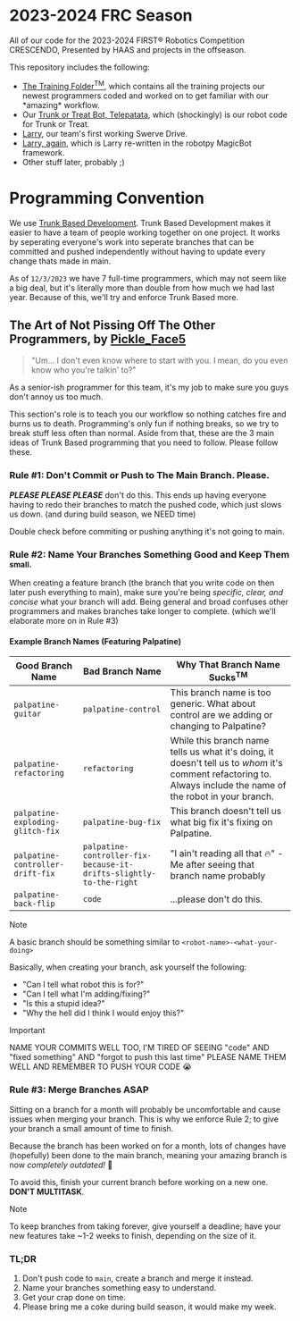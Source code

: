 # 2023-2024 FRC Season
All of our code for the 2023-2024 FIRST® Robotics Competition CRESCENDO, Presented by HAAS and projects in the offseason.

This repository includes the following:
+ [The Training Folder<sup>TM</sup>](Training), which contains all the training projects our newest programmers coded and worked on to get familiar with our \*amazing\* workflow.
+ Our [Trunk or Treat Bot, Telepatata](TrunkOrTreatRobot), which (shockingly) is our robot code for Trunk or Treat.
+ [Larry](Larry), our team's first working Swerve Drive.
+ [Larry, again](Larry_MagicBot), which is Larry re-written in the robotpy MagicBot framework.
+ Other stuff later, probably ;)

# Programming Convention
We use [Trunk Based Development](https://trunkbaseddevelopment.com/).
Trunk Based Development makes it easier to have a team of people working together on one project. It works by seperating everyone's work into seperate branches that can be committed and pushed independently without having to update every change thats made in main.

As of `12/3/2023` we have 7 full-time programmers, which may not seem like a big deal, but it's literally more than double from how much we had last year. Because of this, we'll try and enforce Trunk Based more.

## The Art of Not Pissing Off The Other Programmers, by [Pickle_Face5](https://github.com/PickleFace5)
> "Um... I don't even know where to start with you. I mean, do you even know who you're talkin' to?"

As a senior-ish programmer for this team, it's my job to make sure you guys don't annoy us too much.

This section's role is to teach you our workflow so nothing catches fire and burns us to death. Programming's only fun if nothing breaks, so we try to break stuff less often than normal. Aside from that, these are the 3 main ideas of Trunk Based programming that you need to follow. Please follow these.

### Rule #1: Don't Commit or Push to The Main Branch. Please.
***PLEASE PLEASE PLEASE*** don't do this. This ends up having everyone having to redo their branches to match the pushed code, which just slows us down. (and during build season, we NEED time)

Double check before commiting or pushing anything it's not going to main.

### Rule #2: Name Your Branches Something Good and Keep Them <sub>small.</sub>
When creating a feature branch (the branch that you write code on then later push everything to main), make sure you're being *specific, clear, and concise* what your branch will add. Being general and broad confuses other programmers and makes branches take longer to complete. (which we'll elaborate more on in Rule #3)

#### Example Branch Names (Featuring Palpatine)
| Good Branch Name | Bad Branch Name | Why That Branch Name Sucks<sup>TM</sup>
|------------------|------------------|---------------------------------------|
| `palpatine-guitar` | `palpatine-control` | This branch name is too generic. What about control are we adding or changing to Palpatine? |
| `palpatine-refactoring` | `refactoring` | While this branch name tells us what it's doing, it doesn't tell us to *whom* it's comment refactoring to. Always include the name of the robot in your branch. |
| `palpatine-exploding-glitch-fix` | `palpatine-bug-fix` | This branch doesn't tell us what big fix it's fixing on Palpatine. |
| `palpatine-controller-drift-fix` | `palpatine-controller-fix-because-it-drifts-slightly-to-the-right` | "I ain't reading all that 🔥" - Me after seeing that branch name probably |
| `palpatine-back-flip` | `code` | ...please don't do this. |

> [!NOTE]
> A basic branch should be something similar to `<robot-name>-<what-your-doing>`

Basically, when creating your branch, ask yourself the following:
+ "Can I tell what robot this is for?"
+ "Can I tell what I'm adding/fixing?"
+ "Is this a stupid idea?"
+ "Why the hell did I think I would enjoy this?"

> [!IMPORTANT]
> NAME YOUR COMMITS WELL TOO, I'M TIRED OF SEEING "code" AND "fixed something" AND "forgot to push this last time" PLEASE NAME THEM WELL AND REMEMBER TO PUSH YOUR CODE 😭

### Rule #3: Merge Branches ASAP
Sitting on a branch for a month will probably be uncomfortable and cause issues when merging your branch. This is why we enforce Rule 2; to give your branch a small amount of time to finish.

Because the branch has been worked on for a month, lots of changes have (hopefully) been done to the main branch, meaning your amazing branch is now *completely outdated!* 🥳

To avoid this, finish your current branch before working on a new one. __DON'T MULTITASK__.

> [!NOTE]
> To keep branches from taking forever, give yourself a deadline; have your new features take ~1-2 weeks to finish, depending on the size of it.

### TL;DR
1. Don't push code to `main`, create a branch and merge it instead.
2. Name your branches something easy to understand.
3. Get your crap done on time.
4. Please bring me a coke during build season, it would make my week.

